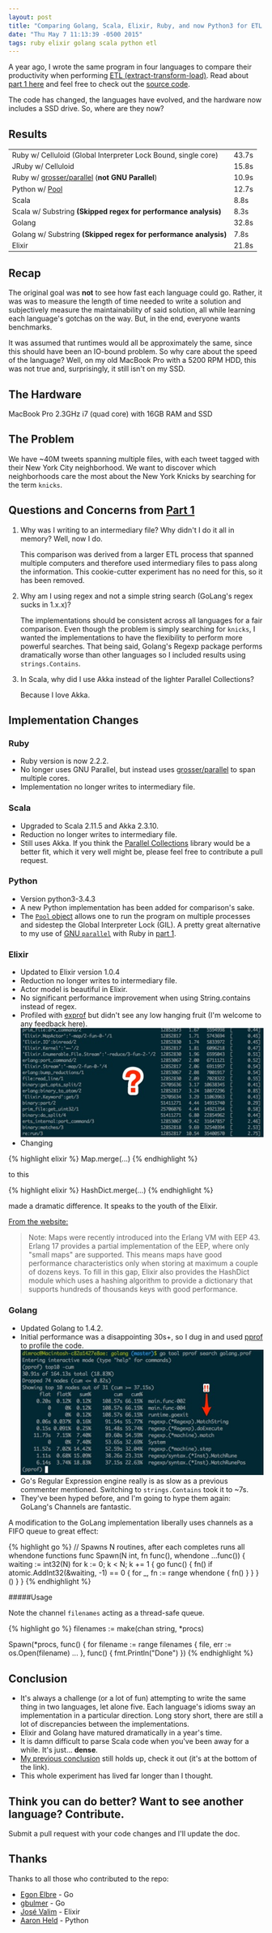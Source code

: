 ```yaml
---
layout: post
title: "Comparing Golang, Scala, Elixir, Ruby, and now Python3 for ETL: Part 2"
date: "Thu May 7 11:13:39 -0500 2015"
tags: ruby elixir golang scala python etl
---
```


A year ago, I wrote the same program in four languages to compare their productivity when performing [ETL (extract-transform-load)](https://en.wikipedia.org/wiki/Extract,_transform,_load).
Read about [part 1 here](/2014/09/29/etl-language-showdown/) and feel free to check out the [source code](https://github.com/dimroc/etl-language-comparison).

The code has changed, the languages have evolved, and the hardware now includes a SSD drive. So, where are they now?

<!--more-->

## Results

<table>
  <tr>
    <td>Ruby w/ Celluloid (Global Interpreter Lock Bound, single core)</td>
    <td>43.7s</td>
  </tr>

  <tr>
    <td>JRuby w/ Celluloid</td>
    <td>15.8s</td>
  </tr>

  <tr>
    <td>Ruby w/ <a href="https://github.com/grosser/parallel" target="_blank">grosser/parallel</a> (<b>not GNU Parallel</b>)</td>
    <td>10.9s</td>
  </tr>

  <tr>
    <td>Python w/ <a href="https://docs.python.org/2/library/multiprocessing.html" target="_blank">Pool</a></td>
    <td>12.7s</td>
  </tr>

  <tr>
    <td>Scala</td>
    <td>8.8s</td>
  </tr>

  <tr>
    <td>Scala w/ Substring <b>(Skipped regex for performance analysis)</b></td>
    <td>8.3s</td>
  </tr>

  <tr>
    <td>Golang</td>
    <td>32.8s</td>
  </tr>

  <tr>
    <td>Golang w/ Substring <b>(Skipped regex for performance analysis)</b></td>
    <td>7.8s</td>
  </tr>

  <tr>
    <td>Elixir</td>
    <td>21.8s</td>
  </tr>
</table>

## Recap

The original goal was **not** to see how fast each language could go. Rather, it was was to measure the length of time needed to
write a solution and subjectively measure the maintainability of said solution, all while learning each language's gotchas on the way.
But, in the end, everyone wants benchmarks.

It was assumed that runtimes would all be approximately the same, since this should have been an IO-bound problem. So why
care about the speed of the language? Well, on my old MacBook Pro with a 5200 RPM HDD, this was not true and, surprisingly, it still isn't on my SSD.

## The Hardware

MacBook Pro 2.3GHz i7 (quad core) with 16GB RAM and SSD

## The Problem

We have ~40M tweets spanning multiple files, with each tweet tagged with their New York City neighborhood. We want to discover which
neighborhoods care the most about the New York Knicks by searching for the term `knicks`.

## Questions and Concerns from [Part 1](/2014/09/29/etl-language-showdown/)

1. Why was I writing to an intermediary file? Why didn't I do it all in memory? Well, now I do.

    This comparison was derived from a larger ETL process that spanned multiple computers and therefore
    used intermediary files to pass along the information. This cookie-cutter experiment has no need for this,
    so it has been removed.

2. Why am I using regex and not a simple string search (GoLang's regex sucks in 1.x.x)?

    The implementations should be consistent across all languages for a fair comparison. Even though
    the problem is simply searching for `knicks`, I wanted the implementations to have the flexibility
    to perform more powerful searches. That being said, Golang's Regexp package performs dramatically worse than other languages
    so I included results using `strings.Contains`.

3. In Scala, why did I use Akka instead of the lighter Parallel Collections?

    Because I love Akka.

## Implementation Changes

### Ruby
- Ruby version is now 2.2.2.
- No longer uses GNU Parallel, but instead uses [grosser/parallel](https://github.com/grosser/parallel) to span multiple cores.
- Implementation no longer writes to intermediary file.

### Scala
- Upgraded to Scala 2.11.5 and Akka 2.3.10.
- Reduction no longer writes to intermediary file.
- Still uses Akka. If you think the [Parallel Collections](http://docs.scala-lang.org/overviews/parallel-collections/overview.html) library would be a better fit,
which it very well might be, please feel free to contribute a pull request.

### Python
- Version python3-3.4.3
- A new Python implementation has been added for comparison's sake.
- The [`Pool` object](https://docs.python.org/2/library/multiprocessing.html) allows one to run the program on multiple processes and sidestep the Global Interpreter Lock (GIL).
    A pretty great alternative to my use of [GNU `parallel`](http://www.gnu.org/software/parallel/) with Ruby in [part 1](/2014/09/29/etl-language-showdown/).

### Elixir
- Updated to Elixir version 1.0.4
- Reduction no longer writes to intermediary file.
- Actor model is beautiful in Elixir.
- No significant performance improvement when using String.contains instead of regex.
- Profiled with [exprof](https://github.com/parroty/exprof) but didn't see any low hanging fruit (I'm welcome to any feedback here).
    ![Elixir Profiling](/public/images/etlElixirProfiling.jpg)
- Changing

{% highlight elixir %}
Map.merge(...)
{% endhighlight %}

to this

{% highlight elixir %}
HashDict.merge(...)
{% endhighlight %}

made a dramatic difference. It speaks to the youth of the Elixir.

[From the website:](http://elixir-lang.org/getting-started/maps-and-dicts.html#maps)

> Note: Maps were recently introduced into the Erlang VM with EEP 43. Erlang 17 provides a partial implementation of the EEP, where only "small maps" are supported. This means maps have good performance characteristics only when storing at maximum a couple of dozens keys. To fill in this gap, Elixir also provides the HashDict module which uses a hashing algorithm to provide a dictionary that supports hundreds of thousands keys with good performance.

### Golang

- Updated Golang to 1.4.2.
- Initial performance was a disappointing 30s+, so I dug in and used [pprof](http://blog.golang.org/profiling-go-programs) to profile the code.
    ![Golang Profiling](/public/images/etlGolangRegexp.jpg)
- Go's Regular Expression engine really is as slow as a previous commenter mentioned. Switching to `strings.Contains` took it to ~7s.
- They've been hyped before, and I'm going to hype them again: GoLang's Channels are fantastic.

A modification to the GoLang implementation liberally uses channels as a FIFO queue to great effect:

{% highlight go %}
// Spawns N routines, after each completes runs all whendone functions
func Spawn(N int, fn func(), whendone ...func()) {
  waiting := int32(N)
  for k := 0; k < N; k += 1 {
    go func() {
      fn()
      if atomic.AddInt32(&waiting, -1) == 0 {
        for _, fn := range whendone {
          fn()
        }
      }
    }()
  }
}
{% endhighlight %}

#####Usage

Note the channel `filenames` acting as a thread-safe queue.

{% highlight go %}
filenames := make(chan string, *procs)

Spawn(*procs, func() {
  for filename := range filenames {
    file, err := os.Open(filename)
    ...
}, func() { fmt.Println("Done") })
{% endhighlight %}

## Conclusion

- It's always a challenge (or a lot of fun) attempting to write the same thing in two languages, let alone five.
Each language's idioms sway an implementation in a particular direction. Long story short, there are still a lot of discrepancies between the implementations.
- Elixir and Golang have matured dramatically in a year's time.
- It is damn difficult to parse Scala code when you've been away for a while. It's just... **dense**.
- [My previous conclusion](/2014/09/29/etl-language-showdown/) still holds up, check it out (it's at the bottom of the link).
- This whole experiment has lived far longer than I thought.

## Think you can do better? Want to see another language? Contribute.

Submit a pull request with your code changes and I'll update the doc.

## Thanks

Thanks to all those who contributed to the repo:

- [Egon Elbre](https://github.com/egonelbre) - Go
- [gbulmer](https://github.com/gbulmer) - Go
- [José Valim](https://github.com/josevalim) - Elixir
- [Aaron Held](https://github.com/aheld) - Python

